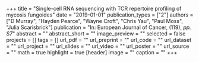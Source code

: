 +++
title = "Single-cell RNA sequencing with TCR repertoire profiling of mycosis fungoides"
date = "2019-01-01"
publication_types = ["2"]
authors = ["D Murray", "Hayden Pearce", "Wayne Croft", "Chris Yau", "Paul Moss", "Julia Scarisbrick"]
publication = "In: European Journal of Cancer, (119), _pp. S7_"
abstract = ""
abstract_short = ""
image_preview = ""
selected = false
projects = []
tags = []
url_pdf = ""
url_preprint = ""
url_code = ""
url_dataset = ""
url_project = ""
url_slides = ""
url_video = ""
url_poster = ""
url_source = ""
math = true
highlight = true
[header]
image = ""
caption = ""
+++
